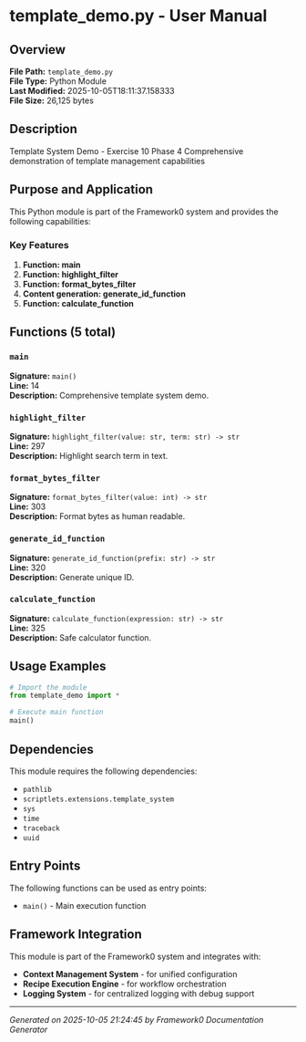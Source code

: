 # template_demo.py - User Manual

## Overview
**File Path:** `template_demo.py`  
**File Type:** Python Module  
**Last Modified:** 2025-10-05T18:11:37.158333  
**File Size:** 26,125 bytes  

## Description
Template System Demo - Exercise 10 Phase 4
Comprehensive demonstration of template management capabilities

## Purpose and Application
This Python module is part of the Framework0 system and provides the following capabilities:

### Key Features
1. **Function: main**
2. **Function: highlight_filter**
3. **Function: format_bytes_filter**
4. **Content generation: generate_id_function**
5. **Function: calculate_function**

## Functions (5 total)

### `main`

**Signature:** `main()`  
**Line:** 14  
**Description:** Comprehensive template system demo.

### `highlight_filter`

**Signature:** `highlight_filter(value: str, term: str) -> str`  
**Line:** 297  
**Description:** Highlight search term in text.

### `format_bytes_filter`

**Signature:** `format_bytes_filter(value: int) -> str`  
**Line:** 303  
**Description:** Format bytes as human readable.

### `generate_id_function`

**Signature:** `generate_id_function(prefix: str) -> str`  
**Line:** 320  
**Description:** Generate unique ID.

### `calculate_function`

**Signature:** `calculate_function(expression: str) -> str`  
**Line:** 325  
**Description:** Safe calculator function.


## Usage Examples

```python
# Import the module
from template_demo import *

# Execute main function
main()
```


## Dependencies

This module requires the following dependencies:

- `pathlib`
- `scriptlets.extensions.template_system`
- `sys`
- `time`
- `traceback`
- `uuid`


## Entry Points

The following functions can be used as entry points:

- `main()` - Main execution function


## Framework Integration

This module is part of the Framework0 system and integrates with:

- **Context Management System** - for unified configuration
- **Recipe Execution Engine** - for workflow orchestration
- **Logging System** - for centralized logging with debug support


---
*Generated on 2025-10-05 21:24:45 by Framework0 Documentation Generator*
